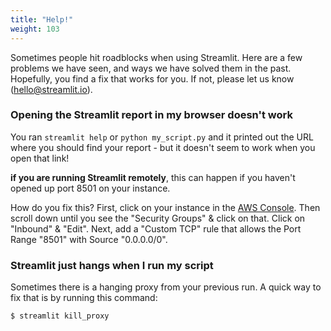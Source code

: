 ```yaml
---
title: "Help!"
weight: 103
---
```


Sometimes people hit roadblocks when using Streamlit. Here are a few problems we have seen, and ways we have solved them in the past. Hopefully, you find a fix that works for you. If not, please let us know (<hello@streamlit.io>).

### Opening the Streamlit report in my browser doesn't work
You ran `streamlit help` or `python my_script.py` and it printed out the URL where you should find your report -
but it doesn't seem to work when you open that link!

**if you are running Streamlit remotely**, this can happen if you haven't opened up port 8501 on your instance.

How do you fix this? First, click on your instance in the [AWS Console](https://us-west-2.console.aws.amazon.com/ec2/v2/home?region=us-west-2#Instances:sort=instanceId). Then scroll down until you see the "Security Groups" & click on that. Click on "Inbound" & "Edit". Next, add a "Custom TCP" rule that allows the Port Range "8501" with Source "0.0.0.0/0".

### Streamlit just hangs when I run my script
Sometimes there is a hanging proxy from your previous run. A quick way to fix that is by running this command:
```bash
$ streamlit kill_proxy
```